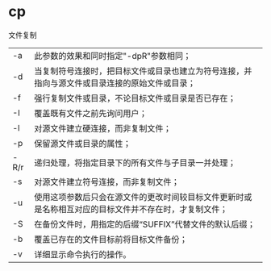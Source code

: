 # cp

文件复制

|   |   |
|---|---|
|-a|此参数的效果和同时指定"-dpR"参数相同；|
|-d|当复制符号连接时，把目标文件或目录也建立为符号连接，并指向与源文件或目录连接的原始文件或目录；|
|-f|强行复制文件或目录，不论目标文件或目录是否已存在；|
|-I|覆盖既有文件之前先询问用户；|
|-l|对源文件建立硬连接，而非复制文件；|
|-p|保留源文件或目录的属性；|
|-R/r|递归处理，将指定目录下的所有文件与子目录一并处理；|
|-s|对源文件建立符号连接，而非复制文件；|
|-u|使用这项参数后只会在源文件的更改时间较目标文件更新时或是名称相互对应的目标文件并不存在时，才复制文件；|
|-S|在备份文件时，用指定的后缀“SUFFIX”代替文件的默认后缀；|
|-b|覆盖已存在的文件目标前将目标文件备份；|
|-v|详细显示命令执行的操作。|
